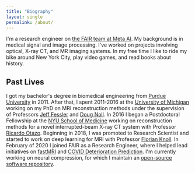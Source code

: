 ```yaml
---
title: "Biography"
layout: single
permalink: /about/
---
```


I'm a research engineer on [the FAIR team at Meta AI](https://ai.facebook.com/research/). My background is in medical signal and image processing. I've worked on projects involving optical, X-ray CT, and MR imaging systems. In my free time I like to ride my bike around New York City, play video games, and read books about history.

## Past Lives

I got my bachelor's degree in biomedical engineering from [Purdue University](https://www.purdue.edu) in 2011. After that, I spent 2011-2016 at the [University of Michigan](https://umich.edu) working on my PhD on MRI reconstruction methods under the supervision of Professors [Jeff Fessler](https://web.eecs.umich.edu/~fessler/) and [Doug Noll](https://nollresearch.engin.umich.edu). In 2016 I began a Postdoctoral Fellowship at the [NYU School of Medicine](https://med.nyu.edu) working on reconstruction methods for a novel interrupted-beam X-ray CT system with Professor [Ricardo Otazo](https://www.mskcc.org/profile/ricardo-otazo). Beginning in 2018, I was promoted to Research Scientist and started to work on deep learning for MRI with Professor [Florian Knoll](https://med.nyu.edu/faculty/florian-knoll). In February of 2020 I joined FAIR as a Research Engineer, where I helped lead initiatives on [fastMRI](https://fastmri.org) and [COVID Deterioration Prediction](https://arxiv.org/abs/2101.04909). I'm currently working on neural compression, for which I maintain an [open-source software repository](https://github.com/facebookresearch/NeuralCompression).

